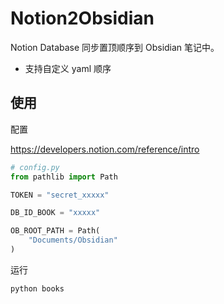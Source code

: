 # Notion2Obsidian

Notion Database 同步置顶顺序到 Obsidian 笔记中。

- 支持自定义 yaml 顺序

## 使用 

配置

<https://developers.notion.com/reference/intro>

```python
# config.py
from pathlib import Path

TOKEN = "secret_xxxxx"

DB_ID_BOOK = "xxxxx"

OB_ROOT_PATH = Path(
    "Documents/Obsidian"
)
```

运行

```shell
python books
```